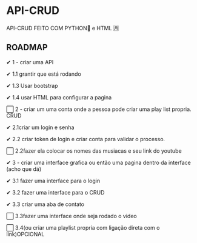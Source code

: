 # API-CRUD
API-CRUD FEITO COM PYTHON🐍 e HTML 🈷

## ROADMAP

✔   1 - criar uma API

✔      1.1 grantir que está rodando
       
✔      1.3 Usar bootstrap
       
✔      1.4 usar HTML para configurar a pagina

⬜  2 - criar um uma conta onde a pessoa pode criar uma play list propria. CRUD

✔      2.1criar um login e senha 

✔      2.2 criar token de login e criar conta para validar o processo.

⬜      2.2fazer ela colocar os nomes das musiacas e seu link do youtube

✔  3 - criar uma interface grafica ou então uma pagina dentro da interface (acho que dá)

✔      3.1 fazer uma interface para o login

✔      3.2 fazer uma interface para o CRUD

✔      3.3 criar uma aba de contato

⬜      3.3fazer uma interface onde seja rodado o video

⬜     3.4(ou criar uma playlist propria com ligação direta com o link)OPCIONAL

